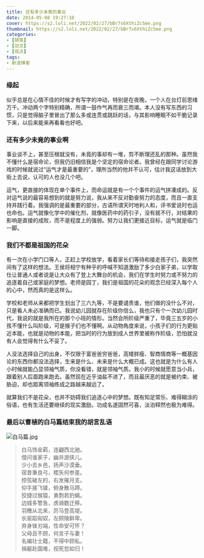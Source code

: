 ```yaml
---
title: 还有多少未竟的事业
date: 2014-05-08 19:27:18
cover: https://s2.loli.net/2022/02/27/bBr7s6XthiZcSme.png
thumbnail: https://s2.loli.net/2022/02/27/bBr7s6XthiZcSme.png
categories:
- [随笔]
- [旧文]
- [观点]
tags:
- 新浪博客
---
```

### 缘起

似乎总是在心情不佳的时候才有写字的冲动，特别是在夜晚，一个人在台灯前思绪万千。冲动两个字特别精确，所谓一鼓作气再而衰三而竭。本人没有写东西的习惯，只是觉得脑子里冒出了那么多或连贯或跳跃的话，与其影响睡眠不如干脆记录下来，以后来能来再看看也好吧。  

<!--more-->

### 还有多少未竟的事业啊
  
事业谈不上，甚至压根就没有，未竟的事却有一堆，剪不断理还乱的那种。虽然我不懂什么是宿命论，但我仍旧相信我是个坚定的宿命论者。我曾经在跟同学讨论游戏的时候就说过“运气才是最重要的”，理所当然的他并不认可，估计我这话放到大街上去说，认可的人也没几个吧。

运气，更直接的体现在单个事件上，而命运就是有一个个事件的运气拼凑成的。反对运气说的最容易想到的就是努力说，我从来不反对勤奋努力的态度，而且一直支持并践行着。我强调的是最重要的部分，古语所谓天时地利人和，评书爱说时也运也命也。运气就像化学中的催化剂，就像医药中的药引子，没有就不行，对结果的影响是直接的成败，而不是程度上的强弱。努力让我们更接近目标，运气就是临门一脚。

### 我们不都是祖国的花朵

有一次在小学门口等人，正赶上学校放学，看着家长们等待和接走孩子们，我突然间有了这样的想法。王侯将相宁有种乎的呼喊不知道激励了多少白家子弟，以学取仕让普通人或者说是让大众有了登上大舞台的机会，我们在学生时努力或不努力的追逐着自己或家庭的梦想。老师是园丁，我们是祖国的花朵的观念已经深入每个人的心中，然而真的是这样么。

学校和老师从来都把学生划出了三六九等，不是要谴责谁，他们做的没什么不对，只是看人未必准确而已。我说幼儿园就存在阶级你信么，我也只有个一次幼儿园时代，我说的就是我所在的那个小班的情形。当然会所阶级严重了，毕竟三五岁的小孩不懂什么叫阶级，可是猴子们也不懂啊。从动物角度来说，小孩子们的行为更贴近本能，也就是动物的本能，把当时的行为放到成人世界里被称作阶级，恐怕就没有人会觉得有什么不妥了。

人没法选择自己的出身，不仅限于富爸爸穷爸爸，高矮胖瘦、智商情商等一概基因论的东西你都没法选择，生来是什么、未来是什么大概已成。这也就是为什么有人小时候就能凸显领袖气质，你没看错，就是领袖气质。我小的时候就愿意当小兵，跟着别人后面跑来跑去。虽然现在近乎油盐不进了，而且最厌恶的就是被约束、被胁迫，却也距离领袖练成之路越来越远了。

就算我们不是花朵，也并不妨碍我们追逐心中的梦想。既有知足常乐、难得糊涂的俗语，也有生活还要继续的现实激励。功成名遂固然可喜，淡泊释然也极为难得。

### 最后以曹植的白马篇结束我的胡言乱语

![白马篇.jpg](https://s2.loli.net/2022/02/27/ayehq4c6GN5Asuo.jpg)

>白马饰金羁，连翩西北驰。  
>借问谁家子，幽并游侠儿。  
>少小去乡邑，扬声沙漠垂。  
>宿昔秉良弓，楛矢何参差。  
>控弦破左的，右发摧月支。  
>仰手接飞猱，俯身散马蹄。  
>狡捷过猴猿，勇剽若豹螭。  
>边城多警急，虏骑数迁移。  
>羽檄从北来，厉马登高堤。  
>长驱蹈匈奴，左顾陵鲜卑。  
>弃身锋刃端，性命安可怀？  
>父母且不顾，何言子与妻！  
>名编壮士籍，不得中顾私。  
>捐躯赴国难，视死忽如归！ 
